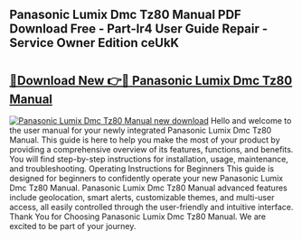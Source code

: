## Panasonic Lumix Dmc Tz80 Manual PDF Download Free - Part-lr4 User Guide Repair - Service Owner Edition ceUkK

# <h2><a href="http://cf24523.oget.top/?id=Panasonic+Lumix+Dmc+Tz80+Manual">🔗Download New 👉🔴 Panasonic Lumix Dmc Tz80 Manual</a></h2>

[![Panasonic Lumix Dmc Tz80 Manual new download](https://i.imgur.com/5g1atiW.png)](http://cf24523.oget.top/?id=Panasonic+Lumix+Dmc+Tz80+Manual)
Hello and welcome to the user manual for your newly integrated Panasonic Lumix Dmc Tz80 Manual. This guide is here to help you make the most of your product by providing a comprehensive overview of its features, functions, and benefits. You will find step-by-step instructions for installation, usage, maintenance, and troubleshooting. Operating Instructions for Beginners This guide is designed for beginners to confidently operate your new Panasonic Lumix Dmc Tz80 Manual. Panasonic Lumix Dmc Tz80 Manual advanced features include geolocation, smart alerts, customizable themes, and multi-user access, all easily controlled through the user-friendly and intuitive interface. Thank You for Choosing Panasonic Lumix Dmc Tz80 Manual. We are excited to be part of your journey.

